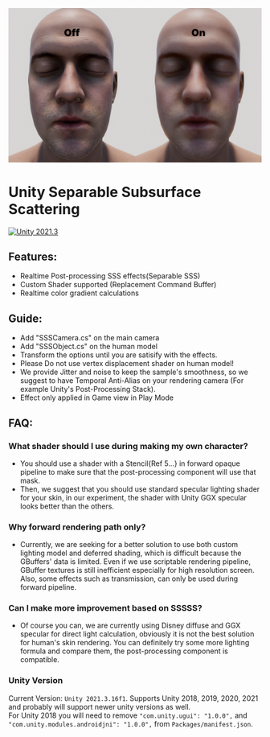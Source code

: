![SSS Example](Documentation/SSS-Example.png)
# Unity Separable Subsurface Scattering
[![Unity 2021.3](https://img.shields.io/badge/unity-tested%20up%20to%202021.3-green.svg?logo=unity&cacheSeconds=2592000)](https://unity3d.com/get-unity/download/archive)

## Features:
* Realtime Post-processing SSS effects(Separable SSS)
* Custom Shader supported (Replacement Command Buffer)
* Realtime color gradient calculations
## Guide:
* Add "SSSCamera.cs" on the main camera
* Add "SSSObject.cs" on the human model
* Transform the options until you are satisify with the effects.
* Please Do not use vertex displacement shader on human model!
* We provide Jitter and noise to keep the sample's smoothness, so we suggest to have Temporal Anti-Alias on your rendering camera (For example Unity's Post-Processing Stack).
* Effect only applied in Game view in Play Mode

## FAQ:
### What shader should I use during making my own character?
* You should use a shader with a Stencil{Ref 5...} in forward opaque pipeline to make sure that the post-processing component will use that mask.
* Then, we suggest that you should use standard specular lighting shader for your skin, in our experiment, the shader with Unity GGX specular looks better than the others.
### Why forward rendering path only?
* Currently, we are seeking for a better solution to use both custom lighting model and deferred shading, which is difficult because the GBuffers' data is limited. Even if we use scriptable rendering pipeline, GBuffer textures is still inefficient especially for high resolution screen. Also, some effects such as transmission, can only be used during forward pipeline.
### Can I make more improvement based on SSSSS?
* Of course you can, we are currently using Disney diffuse and GGX specular for direct light calculation, obviously it is not the best solution for human's skin rendering. You can definitely try some more lighting formula and compare them, the post-processing component is compatible.
### Unity Version
Current Version: `Unity 2021.3.16f1`. Supports Unity 2018, 2019, 2020, 2021 and probably will support newer unity versions as well.  
For Unity 2018 you will need to remove `"com.unity.ugui": "1.0.0",` and `"com.unity.modules.androidjni": "1.0.0",` from `Packages/manifest.json`.
